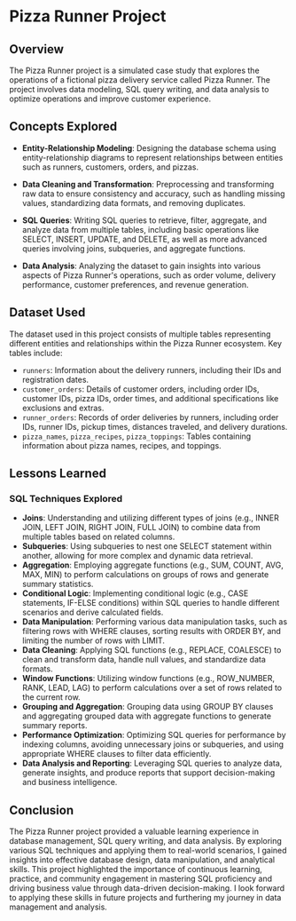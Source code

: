 # Pizza Runner Project

## Overview
The Pizza Runner project is a simulated case study that explores the operations of a fictional pizza delivery service called Pizza Runner. The project involves data modeling, SQL query writing, and data analysis to optimize operations and improve customer experience.

## Concepts Explored
- **Entity-Relationship Modeling**: Designing the database schema using entity-relationship diagrams to represent relationships between entities such as runners, customers, orders, and pizzas.

- **Data Cleaning and Transformation**: Preprocessing and transforming raw data to ensure consistency and accuracy, such as handling missing values, standardizing data formats, and removing duplicates.

- **SQL Queries**: Writing SQL queries to retrieve, filter, aggregate, and analyze data from multiple tables, including basic operations like SELECT, INSERT, UPDATE, and DELETE, as well as more advanced queries involving joins, subqueries, and aggregate functions.

- **Data Analysis**: Analyzing the dataset to gain insights into various aspects of Pizza Runner's operations, such as order volume, delivery performance, customer preferences, and revenue generation.

## Dataset Used
The dataset used in this project consists of multiple tables representing different entities and relationships within the Pizza Runner ecosystem. Key tables include:
- `runners`: Information about the delivery runners, including their IDs and registration dates.
- `customer_orders`: Details of customer orders, including order IDs, customer IDs, pizza IDs, order times, and additional specifications like exclusions and extras.
- `runner_orders`: Records of order deliveries by runners, including order IDs, runner IDs, pickup times, distances traveled, and delivery durations.
- `pizza_names`, `pizza_recipes`, `pizza_toppings`: Tables containing information about pizza names, recipes, and toppings.

## Lessons Learned

### SQL Techniques Explored
- **Joins**: Understanding and utilizing different types of joins (e.g., INNER JOIN, LEFT JOIN, RIGHT JOIN, FULL JOIN) to combine data from multiple tables based on related columns.
- **Subqueries**: Using subqueries to nest one SELECT statement within another, allowing for more complex and dynamic data retrieval.
- **Aggregation**: Employing aggregate functions (e.g., SUM, COUNT, AVG, MAX, MIN) to perform calculations on groups of rows and generate summary statistics.
- **Conditional Logic**: Implementing conditional logic (e.g., CASE statements, IF-ELSE conditions) within SQL queries to handle different scenarios and derive calculated fields.
- **Data Manipulation**: Performing various data manipulation tasks, such as filtering rows with WHERE clauses, sorting results with ORDER BY, and limiting the number of rows with LIMIT.
- **Data Cleaning**: Applying SQL functions (e.g., REPLACE, COALESCE) to clean and transform data, handle null values, and standardize data formats.
- **Window Functions**: Utilizing window functions (e.g., ROW_NUMBER, RANK, LEAD, LAG) to perform calculations over a set of rows related to the current row.
- **Grouping and Aggregation**: Grouping data using GROUP BY clauses and aggregating grouped data with aggregate functions to generate summary reports.
- **Performance Optimization**: Optimizing SQL queries for performance by indexing columns, avoiding unnecessary joins or subqueries, and using appropriate WHERE clauses to filter data efficiently.
- **Data Analysis and Reporting**: Leveraging SQL queries to analyze data, generate insights, and produce reports that support decision-making and business intelligence.

## Conclusion
The Pizza Runner project provided a valuable learning experience in database management, SQL query writing, and data analysis. By exploring various SQL techniques and applying them to real-world scenarios, I gained insights into effective database design, data manipulation, and analytical skills. This project highlighted the importance of continuous learning, practice, and community engagement in mastering SQL proficiency and driving business value through data-driven decision-making. I look forward to applying these skills in future projects and furthering my journey in data management and analysis.


